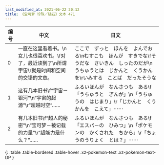 ```yaml
---
last_modified_at: 2021-06-22 20:12
title: 《宝可梦 珍珠／钻石》文本 471
---
```

| 编号 | 中文 | 日文 |
| ---- | ---- | ---- |
| 0 | 一直在这里看着书。\n女儿也很喜欢书。\f对了，最近读到了\n所谓宇宙\r就是时间和空间的交错的文章。 | ここで　ずっと　ほんを　よんでおる\nむすこも　ほんが　すきでな\fそうだな　さいきん　しったのだが\nうちゅうとは　じかんと　くうかんを\rいみする　ことば　だったそうな |
| 1 | 这有几本旧书\f“宇宙－银河”\n“宇宙的起源”\r“超越时空”…… | ふるいほんが　なんさつも　ある\f「うちゅうと　ぎんが」\n「うちゅうの　はじまり」\r「じかんと　くうかんを　こえて」⋯⋯ |
| 2 | 有几本旧书\f“超人的秘密”\n“宝可梦－被记载的力量”\r“超能力是什么？”…… | ふるいほんが　なんさつも　ある\f「エスパ－の　ひみつ」\n「ポケモンの　かくされた　ちから」\r「ちょうのうりょく　とは？」⋯⋯ |
{: .table .table-bordered .table-hover .xz-pokemon-text .xz-pokemon-text-DP }